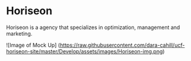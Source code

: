 # Horiseon
Horiseon is a agency that specializes in optimization, management and marketing.

![Image of Mock Up]
(https://raw.githubusercontent.com/dara-cahill/ucf-horiseon-site/master/Develop/assets/images/Horiseon-img.png)
